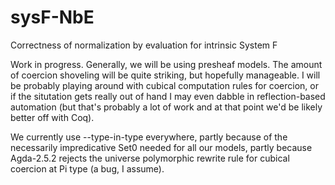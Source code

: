 # sysF-NbE
Correctness of normalization by evaluation for intrinsic System F

Work in progress. Generally, we will be using presheaf models. The amount of coercion shoveling will be quite striking, but hopefully manageable. I will be probably playing around with cubical computation rules for coercion, or if the situtation gets really out of hand I may even dabble in reflection-based automation (but that's probably a lot of work and at that point we'd be likely better off with Coq).

We currently use --type-in-type everywhere, partly because of the necessarily impredicative Set0 needed for all our models, partly because Agda-2.5.2 rejects the universe polymorphic rewrite rule for cubical coercion at Pi type (a bug, I assume).

